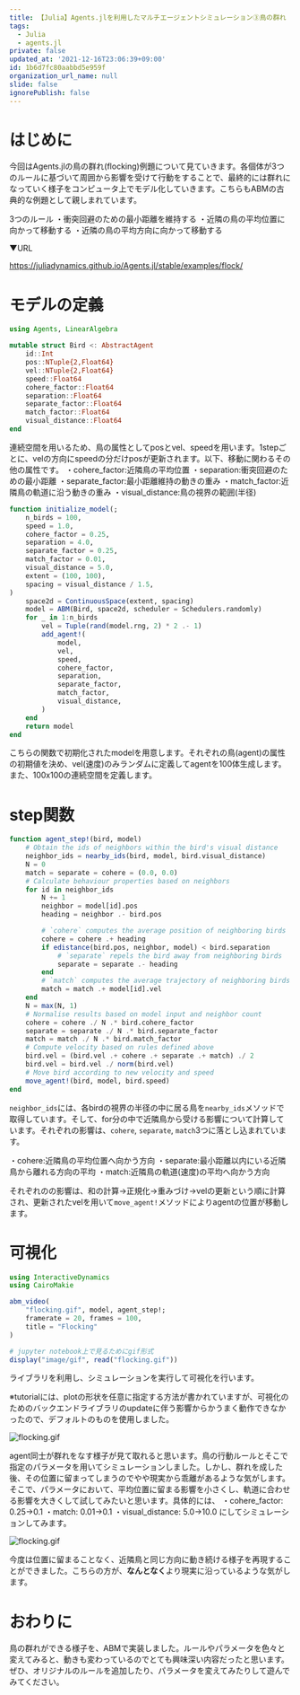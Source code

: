 ```yaml
---
title: 【Julia】Agents.jlを利用したマルチエージェントシミュレーション③鳥の群れ
tags:
  - Julia
  - agents.jl
private: false
updated_at: '2021-12-16T23:06:39+09:00'
id: 1b6d7fc80aabbd5e959f
organization_url_name: null
slide: false
ignorePublish: false
---
```

# はじめに
今回はAgents.jlの鳥の群れ(flocking)例題について見ていきます。各個体が3つのルールに基づいて周囲から影響を受けて行動をすることで、最終的には群れになっていく様子をコンピュータ上でモデル化していきます。こちらもABMの古典的な例題として親しまれています。

3つのルール
・衝突回避のための最小距離を維持する
・近隣の鳥の平均位置に向かって移動する
・近隣の鳥の平均方向に向かって移動する

▼URL

https://juliadynamics.github.io/Agents.jl/stable/examples/flock/

# モデルの定義

```jl
using Agents, LinearAlgebra

mutable struct Bird <: AbstractAgent
    id::Int
    pos::NTuple{2,Float64}
    vel::NTuple{2,Float64}
    speed::Float64
    cohere_factor::Float64
    separation::Float64
    separate_factor::Float64
    match_factor::Float64
    visual_distance::Float64
end
```

連続空間を用いるため、鳥の属性としてposとvel、speedを用います。1stepごとに、velの方向にspeedの分だけposが更新されます。以下、移動に関わるその他の属性です。
・cohere_factor:近隣鳥の平均位置
・separation:衝突回避のための最小距離
・separate_factor:最小距離維持の動きの重み
・match_factor:近隣鳥の軌道に沿う動きの重み
・visual_distance:鳥の視界の範囲(半径)

```jl
function initialize_model(;
    n_birds = 100,
    speed = 1.0,
    cohere_factor = 0.25,
    separation = 4.0,
    separate_factor = 0.25,
    match_factor = 0.01,
    visual_distance = 5.0,
    extent = (100, 100),
    spacing = visual_distance / 1.5,
)
    space2d = ContinuousSpace(extent, spacing)
    model = ABM(Bird, space2d, scheduler = Schedulers.randomly)
    for _ in 1:n_birds
        vel = Tuple(rand(model.rng, 2) * 2 .- 1)
        add_agent!(
            model,
            vel,
            speed,
            cohere_factor,
            separation,
            separate_factor,
            match_factor,
            visual_distance,
        )
    end
    return model
end
```

こちらの関数で初期化されたmodelを用意します。それぞれの鳥(agent)の属性の初期値を決め、vel(速度)のみランダムに定義してagentを100体生成します。また、100x100の連続空間を定義します。

# step関数

```jl
function agent_step!(bird, model)
    # Obtain the ids of neighbors within the bird's visual distance
    neighbor_ids = nearby_ids(bird, model, bird.visual_distance)
    N = 0
    match = separate = cohere = (0.0, 0.0)
    # Calculate behaviour properties based on neighbors
    for id in neighbor_ids
        N += 1
        neighbor = model[id].pos
        heading = neighbor .- bird.pos

        # `cohere` computes the average position of neighboring birds
        cohere = cohere .+ heading
        if edistance(bird.pos, neighbor, model) < bird.separation
            # `separate` repels the bird away from neighboring birds
            separate = separate .- heading
        end
        # `match` computes the average trajectory of neighboring birds
        match = match .+ model[id].vel
    end
    N = max(N, 1)
    # Normalise results based on model input and neighbor count
    cohere = cohere ./ N .* bird.cohere_factor
    separate = separate ./ N .* bird.separate_factor
    match = match ./ N .* bird.match_factor
    # Compute velocity based on rules defined above
    bird.vel = (bird.vel .+ cohere .+ separate .+ match) ./ 2
    bird.vel = bird.vel ./ norm(bird.vel)
    # Move bird according to new velocity and speed
    move_agent!(bird, model, bird.speed)
end
```

`neighbor_ids`には、各birdの視界の半径の中に居る鳥を`nearby_ids`メソッドで取得しています。そして、for分の中で近隣鳥から受ける影響について計算しています。それぞれの影響は、`cohere`, `separate`, `match`3つに落とし込まれています。

・cohere:近隣鳥の平均位置へ向かう方向
・separate:最小距離以内にいる近隣鳥から離れる方向の平均
・match:近隣鳥の軌道(速度)の平均へ向かう方向

それぞれのの影響は、和の計算→正規化→重みづけ→velの更新という順に計算され、更新されたvelを用いて`move_agent!`メソッドによりagentの位置が移動します。

# 可視化

```jl
using InteractiveDynamics
using CairoMakie

abm_video(
    "flocking.gif", model, agent_step!;
    framerate = 20, frames = 100,
    title = "Flocking"
)

# jupyter notebook上で見るためにgif形式
display("image/gif", read("flocking.gif"))
```

ライブラリを利用し、シミュレーションを実行して可視化を行います。

※tutorialには、plotの形状を任意に指定する方法が書かれていますが、可視化のためのバックエンドライブラリのupdateに伴う影響からかうまく動作できなかったので、デフォルトのものを使用しました。

![flocking.gif](https://qiita-image-store.s3.ap-northeast-1.amazonaws.com/0/614347/b76a4337-d57b-6492-6ae3-18527bbc5c65.gif)

agent同士が群れをなす様子が見て取れると思います。鳥の行動ルールとそこで指定のパラメータを用いてシミュレーションしました。しかし、群れを成した後、その位置に留まってしまうのでやや現実から乖離があるような気がします。そこで、パラメータにおいて、平均位置に留まる影響を小さくし、軌道に合わせる影響を大きくして試してみたいと思います。具体的には、
・cohere_factor: 0.25→0.1
・match: 0.01→0.1
・visual_distance: 5.0→10.0
にしてシミュレーションしてみます。

![flocking.gif](https://qiita-image-store.s3.ap-northeast-1.amazonaws.com/0/614347/cf2140fc-86ca-a765-e1b4-7a12f57f61cf.gif)

今度は位置に留まることなく、近隣鳥と同じ方向に動き続ける様子を再現することができました。こちらの方が、**なんとなく**より現実に沿っているような気がします。

# おわりに
鳥の群れができる様子を、ABMで実装しました。ルールやパラメータを色々と変えてみると、動きも変わっているのでとても興味深い内容だったと思います。ぜひ、オリジナルのルールを追加したり、パラメータを変えてみたりして遊んでみてください。
